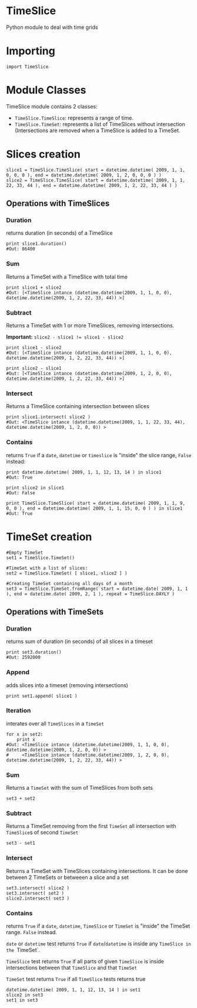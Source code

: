 TimeSlice
=========
Python module to deal with time grids


# Importing

    import TimeSlice


# Module Classes

TimeSlice module contains 2 classes:

  * `TimeSlice.TimeSlice`: represents a range of time.
  * `TimeSlice.TimeSet`: represents a list of TimeSlices without intersection (Intersections are removed when a TimeSlice is added to a TimeSet.



# Slices creation

    slice1 = TimeSlice.TimeSlice( start = datetime.datetime( 2009, 1, 1, 0, 0, 0 ), end = datetime.datetime( 2009, 1, 2, 0, 0, 0 ) )
    slice2 = TimeSlice.TimeSlice( start = datetime.datetime( 2009, 1, 1, 22, 33, 44 ), end = datetime.datetime( 2009, 1, 2, 22, 33, 44 ) )


## Operations with TimeSlices


### Duration

returns duration (in seconds) of a TimeSlice

    print slice1.duration()
    #Out: 86400


### Sum

Returns a TimeSet with a TimeSlice with total time

    print slice1 + slice2
    #Out: [<TimeSlice intance (datetime.datetime(2009, 1, 1, 0, 0), datetime.datetime(2009, 1, 2, 22, 33, 44)) >]


### Subtract

Returns a TimeSet with 1 or more TimeSlices, removing intersections.

**Important:** `slice2 - slice1 != slice1 - slice2`

    print slice1 - slice2
    #Out: [<TimeSlice intance (datetime.datetime(2009, 1, 1, 0, 0), datetime.datetime(2009, 1, 2, 22, 33, 44)) >]

    print slice2 - slice1
    #Out: [<TimeSlice intance (datetime.datetime(2009, 1, 2, 0, 0), datetime.datetime(2009, 1, 2, 22, 33, 44)) >]


### Intersect

Returns a TimeSlice containing intersection between slices

    print slice1.intersect( slice2 )
    #Out: <TimeSlice intance (datetime.datetime(2009, 1, 1, 22, 33, 44), datetime.datetime(2009, 1, 2, 0, 0)) >


### Contains

returns `True` if a `date`, `datetime` or `timeslice` is "inside" the slice range, `False` instead:

    print datetime.datetime( 2009, 1, 1, 12, 13, 14 ) in slice1
    #Out: True

    print slice2 in slice1
    #Out: False

    print TimeSlice.TimeSlice( start = datetime.datetime( 2009, 1, 1, 9, 0, 0 ), end = datetime.datetime( 2009, 1, 1, 15, 0, 0 ) ) in slice1
    #Out: True



# TimeSet creation

    #Empty TimeSet
    set1 = TimeSlice.TimeSet()

    #TimeSet with a list of slices:
    set2 = TimeSlice.TimeSet( [ slice1, slice2 ] )

    #Creating TimeSet containing all days of a month
    set3 = TimeSlice.TimeSet.fromRange( start = datetime.date( 2009, 1, 1 ), end = datetime.date( 2009, 2, 1 ), repeat = TimeSlice.DAYLY )


## Operations with TimeSets


### Duration

returns sum of duration (in seconds) of all slices in a timeset

    print set3.duration()
    #Out: 2592000


### Append

adds slices into a timeset (removing intersections)

    print set1.append( slice1 )


### Iteration

interates over all `TimeSlices` in a `TimeSet`


    for x in set2:
        print x
    #Out: <TimeSlice intance (datetime.datetime(2009, 1, 1, 0, 0), datetime.datetime(2009, 1, 2, 0, 0)) >
    #     <TimeSlice intance (datetime.datetime(2009, 1, 2, 0, 0), datetime.datetime(2009, 1, 2, 22, 33, 44)) >


### Sum

Returns a `TimeSet` with the sum of TimeSlices from both sets

    set3 + set2


### Subtract

Returns a TimeSet removing from the first `TimeSet` all intersection with `TimeSlice`s of second `TimeSet`

    set3 - set1


### Intersect

Returns a TimeSet with TimeSlices containing intersections. It can be done between 2 TimeSets or betweeen a slice and a set

    set3.intersect( slice2 )
    set3.intersect( set2 )
    slice2.intersect( set3 )


### Contains

returns `True` if a `date`, `datetime`, `TimeSlice` or `TimeSet` is "inside" the TimeSet range. `False` instead.

`date` or `datetime` test returns `True` if `date`/`datetime` is inside any `TimeSlice in the `TimeSet`.

`TimeSlice` test returns `True` if all parts of given `TimeSlice` is inside intersections between that `TimeSlice` and that `TimeSet`

`TimeSet` test returns `True` if all `TimeSlice` tests returns true


    datetime.datetime( 2009, 1, 1, 12, 13, 14 ) in set1
    slice2 in set3
    set1 in set3


